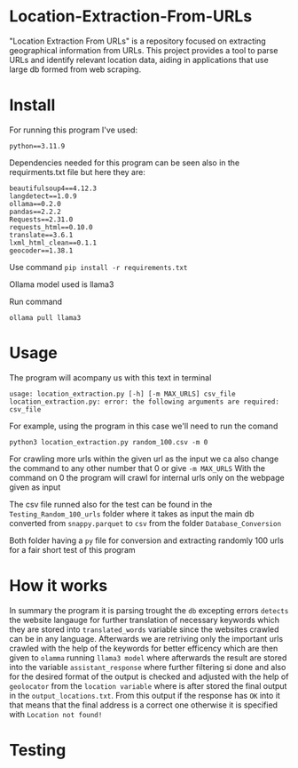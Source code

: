 # Location-Extraction-From-URLs
"Location Extraction From URLs" is a repository focused on extracting geographical information from URLs. This project provides a tool  to parse URLs and identify relevant location data, aiding in applications that use large db formed from web scraping.
# Install

For running this program I've used:

```
python==3.11.9
```

Dependencies needed for this program can be seen also in the requirments.txt file but here they are:

```
beautifulsoup4==4.12.3
langdetect==1.0.9
ollama==0.2.0
pandas==2.2.2
Requests==2.31.0
requests_html==0.10.0
translate==3.6.1
lxml_html_clean==0.1.1
geocoder==1.38.1
```
Use command `pip install -r requirements.txt`

Ollama model used is llama3

Run command
```
ollama pull llama3
```

# Usage
The program will acompany us with this text in terminal

```
usage: location_extraction.py [-h] [-m MAX_URLS] csv_file
location_extraction.py: error: the following arguments are required: csv_file
```

For example, using the program in this case we'll need to run the comand

```
python3 location_extraction.py random_100.csv -m 0
```

For crawling more urls within the given url as the input we ca also change the command to any other number that 0 or give `-m MAX_URLS`
With the command on 0 the program will crawl for internal urls only on the webpage given as input 

The csv file runned also for the test can be found in the `Testing_Random_100_urls` folder where it takes as input the main db converted from `snappy.parquet` to `csv` from the folder `Database_Conversion`

Both folder having a `py` file for conversion and extracting randomly 100 urls for a fair short test of this program

# How it works 
In summary the program it is parsing trought the `db` excepting errors `detects` the website langauge for further translation of necessary keywords which they are stored into `translated_words` variable since the websites crawled can be in any language. Afterwards we are retriving only the important urls crawled with the help of the keywords for better efficency which are then given to `olamma` running `llama3 model` where afterwards the result are stored into the variable `assistant_response` where further filtering si done and also for the desired format of the output is checked and adjusted with the help of `geolocator` from the `location variable` where is after stored the final output in the `output_locations.txt`. From this output if the response has `OK` into it that means that the final address is a correct one otherwise it is specified with `Location not found!`

# Testing
